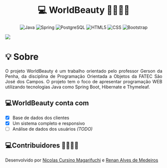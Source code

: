 <h1 align="center">💻 WorldBeauty 👩‍🦰👨‍🦱</h1>

<p align="center">
    <img alt="Java" src="https://img.shields.io/badge/java-%23ED8B00.svg?&style=for-the-badge&logo=java&logoColor=white"/>
    <img alt="Spring" src="https://img.shields.io/badge/spring-%236DB33F.svg?&style=for-the-badge&logo=spring&logoColor=white"/>
    <img alt="PostgreSQL" src="https://img.shields.io/badge/PostgreSQL-316192?style=for-the-badge&logo=postgresql&logoColor=white"/>
    <img alt="HTML5" src="https://img.shields.io/badge/HTML5-E34F26?style=for-the-badge&logo=html5&logoColor=white">
    <img alt="CSS" src="https://img.shields.io/badge/CSS3-1572B6?style=for-the-badge&logo=css3&logoColor=white">
    <img alt="Bootstrap" src="https://img.shields.io/badge/Bootstrap-563D7C?style=for-the-badge&logo=bootstrap&logoColor=white">
</p>
<p align="left">
    <img src="https://img.shields.io/badge/status-em%20desenvolvimento-blue?style=for-the-badge&logo=appveyor">
</p>

<h1 align="left"> 💡 Sobre </h1>
<p align="justify">O projeto WorldBeauty é um trabalho orientado pelo professor Gerson da Penha, da disciplina de Programação Orientada a Objetos da FATEC São José dos Campos. O projeto tem o foco de apresentar programação WEB
            utilizando tecnologias Java como Spring Boot, Hibernate e Thymeleaf.</p>
<p align="justify">

<h2>💻WorldBeauty conta com</h2>

- [x] Base de dados dos clientes
- [X] Um sistema completo e responsivo
- [ ] Análise de dados dos usuários *(TODO)*

</p>

<h2 align="left">💻Contribuidores 🧑🏾🧑🏽</h2>
<p align="justify">Desenvolvido por <a href="github.com/nicursino">Nicolas Cursino Magarifuchi</a> e <a href="github.com/medrenan">Renan Alves de Medeiros</a>
</p>